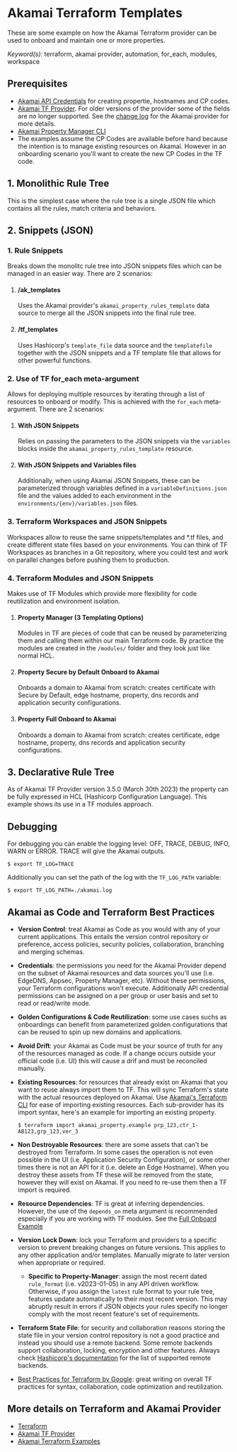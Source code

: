 # Akamai Terraform Templates
These are some example on how the Akamai Terraform provider can be used to onboard and maintain one or more properties. 

*Keyword(s):* terraform, akamai provider, automation, for_each, modules, workspace<br>

## Prerequisites
- [Akamai API Credentials](https://developer.akamai.com/getting-started/edgegrid) for creating propertie, hostnames and CP codes.
- [Akamai TF Provider](https://registry.terraform.io/providers/akamai/akamai/latest/docs). For older versions of the provider some of the fields are no longer supported. See the [change log](https://github.com/akamai/terraform-provider-akamai/blob/master/CHANGELOG.md) for the Akamai provider for more details.
- [Akamai Property Manager CLI](https://github.com/akamai/cli-property-manager)
- The examples assume the CP Codes are available before hand because the intention is to manage existing resources on Akamai. However in an onboarding scenario you'll want to create the new CP Codes in the TF code.

## 1. Monolithic Rule Tree
This is the simplest case where the rule tree is a single JSON file which contains all the rules, match criteria and behaviors.

## 2. Snippets (JSON)

### 1. Rule Snippets
Breaks down the monolitc rule tree into JSON snippets files which can be managed in an easier way. There are 2 scenarios:

1. #### /ak_templates
    Uses the Akamai provider's `akamai_property_rules_template` data source to merge all the JSON snippets into the final rule tree.

2. #### /tf_templates
    Uses Hashicorp's `template_file` data source and the `templatefile` together with the JSON snippets and a TF template file that allows for other powerful functions.

### 2. Use of TF for_each meta-argument 
Allows for deploying multiple resources by iterating through a list of resources to onboard or modify. This is achieved with the `for_each` meta-argument. There are 2 scenarios:

1. #### With JSON Snippets
    Relies on passing the parameters to the JSON snippets via the `variables` blocks inside the `akamai_property_rules_template` resource.

2. #### With JSON Snippets and Variables files
    Additionally, when using Akamai JSON Snippets, these can be parameterized through variables defined in a `variableDefinitions.json` file and the values added to each environment in the `environments/{env}/variables.json` files.

### 3. Terraform Workspaces and JSON Snippets
Workspaces allow to reuse the same snippets/templates and *.tf files, and create different state files based on your environments.
You can think of TF Workspaces as branches in a Git repository, where you could test and work on parallel changes before pushing them to production. 

### 4. Terraform Modules and JSON Snippets
Makes use of TF Modules which provide more flexibility for code reutilization and environment isolation.

1. #### Property Manager (3 Templating Options)
    Modules in TF are pieces of code that can be reused by parameterizing them and calling them within our main Terraform code. By practice the modules are created in the `/modules/` folder and they look just like normal HCL.

2. #### Property Secure by Default Onboard to Akamai
    Onboards a domain to Akamai from scratch: creates certificate with Secure by Default, edge hostname, property, dns records and application security configurations.

3. #### Property Full Onboard to Akamai
    Onboards a domain to Akamai from scratch: creates certificate, edge hostname, property, dns records and application security configurations.

## 3. Declarative Rule Tree
As of Akamai TF Provider version 3.5.0 (March 30th 2023) the property can be fully expressed in HCL (Hashicorp Configuration Language). This example shows its use in a TF modules approach.

## Debugging
For debugging you can enable the logging level: OFF, TRACE, DEBUG, INFO, WARN or ERROR. TRACE will give the Akamai outputs.
 
`$ export TF_LOG=TRACE`

Additionally you can set the path of the log with the `TF_LOG_PATH` variable:

`$ export TF_LOG_PATH=./akamai.log`

## Akamai as Code and Terraform Best Practices
- **Version Control**: treat Akamai as Code as you would with any of your current applications. This entails the version control repository or preference, access policies, security policies, collaboration, branching and merging schemas.

- **Credentials**: the permissions you need for the Akamai Provider depend on the subset of Akamai resources and data sources you'll use (i.e. EdgeDNS, Appsec, Property Manager, etc). Without these permissions, your Terraform configurations won't execute. Additionally API credential permissions can be assigned on a per group or user basis and set to read or read/write mode.

- **Golden Configurations & Code Reutilization**: some use cases suchs as onboardings can benefit from parameterized golden configurations that can be reused to spin up new domains and applications. 

- **Avoid Drift**: your Akamai as Code must be your source of truth for any of the resources managed as code. If a change occurs outside your official code (i.e. UI) this will cause a drif and must be reconciled manually.  

- **Existing Resources**: for resources that already exist on Akamai that you want to reuse always import them to TF. This will sync Terraform's state with the actual resources deployed on Akamai. Use [Akamai's Terraform CLI](https://github.com/akamai/cli-terraform) for ease of importing existing resources. Each sub-provider has its import syntax, here's an example for importing an existing property. 
    ```
    $ terraform import akamai_property.example prp_123,ctr_1-AB123,grp_123,ver_3
    ```

- **Non Destroyable Resources**: there are some assets that can't be destroyed from Terraform. In some cases the operation is not even possible in the UI (i.e. Application Security Configuration), or some other times there is not an API for it (i.e. delete an Edge Hostname). When you destroy these assets from TF these will be removed from the state, however they will exist on Akamai. If you need to re-use them then a TF import is required.

- **Resource Dependencies**: TF is great at inferring dependencies. However, the use of the `depends_on` meta argument is recommended especially if you are working with TF modules. See the [Full Onboard Example](https://github.com/jaescalo/terraform-akamai-use-cases/tree/main/5_ModulesSnippets/3_cps_pm_dns_appsec)

- **Version Lock Down**: lock your Terraform and providers to a specific version to prevent breaking changes on future versions. This applies to any other application and/or templates. Manually migrate to later version when appropriate or required.

    - **Specific to Property-Manager**: assign the most recent dated `rule_format` (i.e. v2023-01-05) in any API driven workflow. Otherwise, if you assign the `latest` rule format to your rule tree, features update automatically to their most recent version. This may abruptly result in errors if JSON objects your rules specify no longer comply with the most recent feature's set of requirements.

- **Terraform State File**: for security and collaboration reasons storing the state file in your version control repository is not a good practice and instead you should use a remote backend. Some remote backends support collaboration, locking, encryption and other features. Always check [Hashicorp's documentation](https://developer.hashicorp.com/terraform/cdktf/concepts/remote-backends) for the list of supported remote backends.

- [Best Practices for Terraform by Google](https://cloud.google.com/docs/terraform/best-practices-for-terraform): great writing on overall TF practices for syntax, collaboration, code optimization and reutilization. 

## More details on Terraform and Akamai Provider
- [Terraform](https://www.terraform.io/)
- [Akamai TF Provider](https://registry.terraform.io/providers/akamai/akamai/latest)
- [Akamai Terraform Examples](https://github.com/akamai/terraform-provider-akamai/tree/master/examples)